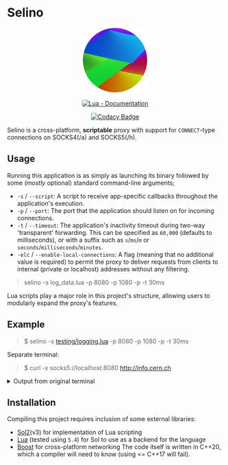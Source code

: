 # Selino
<p align="center">
<img src="./logo.png" width=150>
</p>


<span align="center">

[![Lua - Documentation](https://img.shields.io/badge/Lua_API-Documentation-blue?style=for-the-badge)](https://proxy-application.gitbook.io/ "Go to project documentation")

[![Codacy Badge](https://app.codacy.com/project/badge/Grade/6f240593371b40e6a254af93da5816be)](https://app.codacy.com/gh/michaellrowley/Selino/dashboard?utm_source=gh&utm_medium=referral&utm_content=&utm_campaign=Badge_grade)

</span>

Selino is a cross-platform, **scriptable** proxy with support for ``CONNECT``-type connections on SOCKS4(/a) and SOCKS5(/h).

## Usage
Running this application is as simply as launching its binary followed by some (*mostly* optional) standard command-line arguments;
- ``-s`` / ``--script``: A script to receive app-specific callbacks throughout the application's execution.
- ``-p`` / ``--port``: The port that the application should listen on for incoming connections.
- ``-t`` / ``--timeout``: The application's inactivity timeout during two-way 'transparent' forwarding. This can be specified as ``60,000`` (defaults to milliseconds), or with a suffix such as ``s``/``ms``/``m`` or ``seconds``/``milliseconds``/``minutes``.
- ``-elc`` / ``--enable-local-connections``: A flag (meaning that no additional value is required) to permit the proxy to deliver requests from clients to internal (private or localhost) addresses without any filtering.
> selino -s log_data.lua -p 8080 -p 1080 -p  -t 30ms

Lua scripts play a major role in this project's structure, allowing users to modularly expand the proxy's features.

## Example
> $ selino -s [testing/logging.lua](./testing/logging.lua) -p 8080 -p 1080 -p -t 30ms

Separate terminal:
> $ curl -x socks5://localhost:8080 http://info.cern.ch

<details>
<summary>
Output from original terminal
</summary>

```bash
Initialization function called in logging.lua
Received a connection on local '127.0.0.1:8080' from '127.0.0.1:62173'
Packet received:
	Protocol: 'SOCKS5'
	Packet Index: '0'
	Local Endpoint: '127.0.0.1:8080'
	Remote Endpoint: '127.0.0.1'
	Remote Port: '62173'
	Raw Packet: '\x05\x02\x00\x01'
Packet received:
	Protocol: 'SOCKS5'
	Packet Index: '1'
	Local Endpoint: '127.0.0.1:8080'
	Remote Endpoint: '127.0.0.1'
	Remote Port: '62173'
	Raw Packet: '\x05\x01\x00\x01\xbc\xb8\x15\x6c\x00\x50\x00\x00\x00\x00\x00\x00\x00\x00\x00\x00\x00\x00\x00\x00\x00\x00\x00\x00\x00\x00\x00\x00\x00\x00\x00\x00\x00\x00\x00\x00\x00\x00\x00\x00\x00\x00\x00\x00\x00\x00\x00\x00\x00\x00\x00\x00\x00\x00\x00\x00\x00\x00\x00\x00\x00\x00\x00\x00\x00\x00\x00\x00\x00\x00\x00\x00\x00\x00\x00\x00\x00\x00\x00\x00\x00\x00\x00\x00\x00\x00\x00\x00\x00\x00\x00\x00\x00\x00\x00\x00\x00\x00\x00\x00\x00\x00\x00\x00\x00\x00\x00\x00\x00\x00\x00\x00\x00\x00\x00\x00\x00\x00\x00\x00\x00\x00\x00\x00\x00\x00\x00\x00\x00\x00\x00\x00\x00\x00\x00\x00\x00\x00\x00\x00\x00\x00\x00\x00\x00\x00\x00\x00\x00\x00\x00\x00\x00\x00\x00\x00\x00\x00\x00\x00\x00\x00\x00\x00\x00\x00\x00\x00\x00\x00\x00\x00\x00\x00\x00\x00\x00\x00\x00\x00\x00\x00\x00\x00\x00\x00\x00\x00\x00\x00\x00\x00\x00\x00\x00\x00\x00\x00\x00\x00\x00\x00\x00\x00\x00\x00\x00\x00\x00\x00\x00\x00\x00\x00\x00\x00\x00\x00\x00\x00\x00\x00\x00\x00\x00\x00\x00\x00\x00\x00\x00\x00\x00\x00\x00\x00\x00\x00\x00\x00\x00\x00\x00\x00\x00\x00\x00\x00\x00\x00\x00\x00\x00\x00\x00\x00\x00\x00'
Received a SOCKS5 request:
	Incoming Port: 'nil'
	Incoming Endpoint: '127.0.0.1:62173'
	Command: 'CONNECT'
	Destination: '188.184.21.108:80'
Forwarding '76' bytes ('127.0.0.1:62173' ==> '188.184.21.108:80':
	Raw Data: '\x47\x45\x54\x20\x2f\x20 ... \x2a\x0d\x0a\x0d\x0a')
Forwarding '878' bytes ('188.184.21.108:80' ==> '127.0.0.1:62173':
	Raw Data: '\x48\x54\x54\x50\x2f\x31 ... \x74\x6d\x6c\x3e\x0a')
Tunnel ('127.0.0.1:62173' <==> '188.184.21.108:80') has been closed
Terminated a connection on local '127.0.0.1:8080' from '127.0.0.1:62173'
```
</details>

## Installation
Compiling this project requires inclusion of some external libraries:
- [Sol2](https://github.com/ThePhD/sol2)(v3) for implementation of Lua scripting
- [Lua](https://www.lua.org/download.html) (tested using ``5.4``) for Sol to use as a backend for the language
- [Boost](https://www.boost.org/) for cross-platform networking
The code itself is written in C++20, which a compiler will need to know (using <= C++17 will fail).
